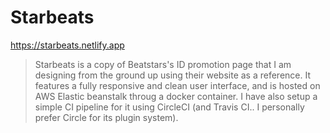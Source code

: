 # Starbeats

https://starbeats.netlify.app
>Starbeats is a copy of Beatstars's ID promotion page that I am designing from the ground up using their website as a reference. It features a fully responsive and clean user interface, and is hosted on AWS Elastic beanstalk throug a docker container. I have also setup a simple CI pipeline for it using CircleCI (and Travis CI.. I personally prefer Circle for its plugin system).

